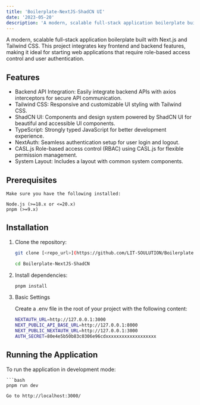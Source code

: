 ```yaml
---
title: 'Boilerplate-NextJS-ShadCN UI'
date: '2023-05-20'
description: 'A modern, scalable full-stack application boilerplate built with Next.js and Tailwind CSS. This project integrates key frontend and backend features, making it ideal for starting web applications that require role-based access control and user authentication.'
---
```


A modern, scalable full-stack application boilerplate built with Next.js and Tailwind CSS. This project integrates key frontend and backend features, making it ideal for starting web applications that require role-based access control and user authentication.

## Features

- Backend API Integration: Easily integrate backend APIs with axios interceptors for secure API communication.
- Tailwind CSS: Responsive and customizable UI styling with Tailwind CSS.
- ShadCN UI: Components and design system powered by ShadCN UI for beautiful and accessible UI components.
- TypeScript: Strongly typed JavaScript for better development experience.
- NextAuth: Seamless authentication setup for user login and logout.
- CASL.js Role-based access control (RBAC) using CASL.js for flexible permission management.
- System Layout: Includes a layout with common system components.

## Prerequisites

    Make sure you have the following installed:

    Node.js (>=18.x or <=20.x)
    pnpm (>=9.x)

## Installation

1. Clone the repository:

    ```bash
    git clone [<repo_url>](https://github.com/LIT-SOULUTION/Boilerplate-NextJS-ShadCN.git)

    cd Boilerplate-NextJS-ShadCN
    ```

2. Install dependencies:

    ```bash
    pnpm install
    ```
3. Basic Settings

    Create a .env file in the root of your project with the following content:

    ```bash
    NEXTAUTH_URL=http://127.0.0.1:3000
    NEXT_PUBLIC_API_BASE_URL=http://127.0.0.1:8000
    NEXT_PUBLIC_NEXTAUTH_URL=http://127.0.0.1:3000
    AUTH_SECRET=80e4e5b50b83c0306e96cdxxxxxxxxxxxxxxxxxxx
    ```

## Running the Application

To run the application in development mode:

    ```bash
    pnpm run dev
    
    Go to http://localhost:3000/
